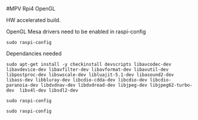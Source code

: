 #MPV Rpi4 OpenGL 

HW accelerated build.

OpenGL Mesa drivers need to be enabled in raspi-config 

```
sudo raspi-config
```

Dependancies needed
 
```
sudo apt-get install -y checkinstall devscripts libavcodec-dev libavdevice-dev libavfilter-dev libavformat-dev libavutil-dev libpostproc-dev libswscale-dev libluajit-5.1-dev libasound2-dev libass-dev libbluray-dev libcdio-cdda-dev libcdio-dev libcdio-paranoia-dev libdvdnav-dev libdvdread-dev libjpeg-dev libjpeg62-turbo-dev  libv4l-dev libsdl2-dev
```

```
sudo raspi-config
```

```
sudo raspi-config
```
